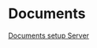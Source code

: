 # Documents
[Documents setup Server](https://1drv.ms/f/c/9b145b0f52b51357/Ei-J1zPA4jtPv-RzzDwgEowBVqFfm_bz0hB-3g69170LKg?e=810ize)


